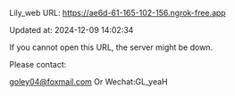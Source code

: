 Lily_web URL: https://ae6d-61-165-102-156.ngrok-free.app

Updated at: 2024-12-09 14:02:34

If you cannot open this URL, the server might be down.

Please contact: 

goley04@foxmail.com Or Wechat:GL_yeaH